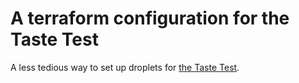 # A terraform configuration for the Taste Test

A less tedious way to set up droplets for
[the Taste Test](https://valdhaus.co/books/taste-test-puppet-chef-salt-stack-ansible.html).

